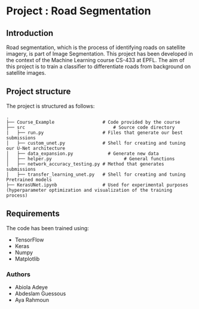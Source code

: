 # Project : Road Segmentation

## Introduction

Road segmentation, which is the process of identifying roads on satellite imagery, is part of Image Segmentation. 
This project has been developed in the context of the Machine Learning course CS-433 at EPFL. The aim of this project is to
train a classifier to differentiate roads from background on satellite images.

## Project structure

The project is structured as follows:

```
.
├── Course_Example                 	# Code provided by the course      	
├── src                			        # Source code directory
|   ├── run.py                      # Files that generate our best submissions 
│   ├── custom_unet.py	            # Shell for creating and tuning our U-Net architecture
│   ├── data_expansion.py	          # Generate new data
│   ├── helper.py				            # General functions 
│   ├── network_accuracy_testing.py	# Method that generates submissions
│   ├── transfer_learning_unet.py   # Shell for creating and tuning Pretrained models
├── KerasUNet.ipynb                	# Used for experimental purposes (hyperparameter optimization and visualization of the training process)
```

## Requirements

The code has been trained using:
- TensorFlow 
- Keras
- Numpy
- Matplotlib

### Authors
- Abiola Adeye
- Abdeslam Guessous
- Aya Rahmoun
